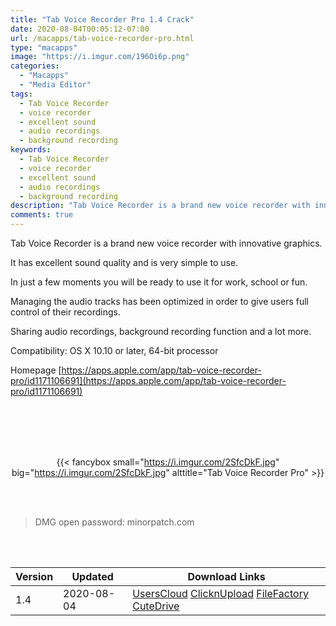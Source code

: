```yaml
---
title: "Tab Voice Recorder Pro 1.4 Crack"
date: 2020-08-04T00:05:12-07:00
url: /macapps/tab-voice-recorder-pro.html
type: "macapps"
image: "https://i.imgur.com/196Oi6p.png"
categories:
  - "Macapps"
  - "Media Editor"
tags:
  - Tab Voice Recorder
  - voice recorder
  - excellent sound
  - audio recordings
  - background recording
keywords:
  - Tab Voice Recorder
  - voice recorder
  - excellent sound
  - audio recordings
  - background recording
description: "Tab Voice Recorder is a brand new voice recorder with innovative graphics."
comments: true
---
```


Tab Voice Recorder is a brand new voice recorder with innovative graphics.

It has excellent sound quality and is very simple to use.

In just a few moments you will be ready to use it for work, school or fun.

Managing the audio tracks has been optimized in order to give users full control of their recordings.

Sharing audio recordings, background recording function and a lot more.

Compatibility: OS X 10.10 or later, 64-bit processor

Homepage [https://apps.apple.com/app/tab-voice-recorder-pro/id1171106691](https://apps.apple.com/app/tab-voice-recorder-pro/id1171106691)

<br/>
<br/>
<script async src="https://pagead2.googlesyndication.com/pagead/js/adsbygoogle.js"></script>
<ins class="adsbygoogle"
     style="display:block; text-align:center;"
     data-ad-layout="in-article"
     data-ad-format="fluid"
     data-ad-client="ca-pub-8746275014476192"
     data-ad-slot="5144997159"></ins>
<script>
     (adsbygoogle = window.adsbygoogle || []).push({});
</script>
<br/>
<br/>


<center>

{{< fancybox small="https://i.imgur.com/2SfcDkF.jpg" big="https://i.imgur.com/2SfcDkF.jpg" alttitle="Tab Voice Recorder Pro" >}}

</center>

<br/>
<br/>


> DMG open password: minorpatch.com

<br/>

<br/>
<div id="history_version" class="history_version">

| Version | Updated | Download Links |
| ---- | ---- | ---- |
| 1.4 | 2020-08-04 | [UsersCloud](https://ouo.io/i1yrEA)   [ClicknUpload](https://ouo.io/rcA6Yb)   [FileFactory](https://ouo.io/6XdWpLF)   [CuteDrive](https://ouo.io/1QBJti) |

</div>
